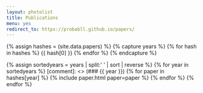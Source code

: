 ```yaml
---
layout: photolist
title: Publications
menu: yes
redirect_to: https://probabll.github.io/papers/
---
```


{% assign hashes = (site.data.papers) %}
{% capture years %}
{% for hash in hashes %}
{{ hash[0] }}
{% endfor %}
{% endcapture %}

{% assign sortedyears = years | split:' ' | sort | reverse %}
{% for year in sortedyears %}
[comment]: <> (### {{ year }})
{% for paper in hashes[year] %}
{% include paper.html paper=paper %}
{% endfor %}
{% endfor %}


